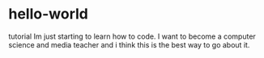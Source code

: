 # hello-world
tutorial 
Im just starting to learn how to code. I want to become a computer science and media teacher and i think this is the best way to go about it.
